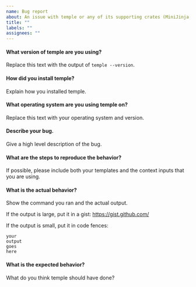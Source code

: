 ```yaml
---
name: Bug report
about: An issue with temple or any of its supporting crates (MiniJinja, etc.)
title: ""
labels: ""
assignees: ""
---
```


#### What version of temple are you using?

Replace this text with the output of `temple --version`.

#### How did you install temple?

Explain how you installed temple.

#### What operating system are you using temple on?

Replace this text with your operating system and version.

#### Describe your bug.

Give a high level description of the bug.

#### What are the steps to reproduce the behavior?

If possible, please include both your templates and the context inputs that
you are using.

#### What is the actual behavior?

Show the command you ran and the actual output.

If the output is large, put it in a gist: https://gist.github.com/

If the output is small, put it in code fences:

```
your
output
goes
here
```

#### What is the expected behavior?

What do you think temple should have done?
